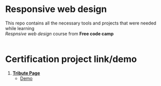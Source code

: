 # Responsive web design

This repo contains all the necessary tools and projects that were needed while learning <br> *Respnsive web design* course from **Free code camp** <br> <br>

# Certification project link/demo <br>

1. [**Tribute Page**](https://github.com/jhamadhav/fcc/tree/master/responsive_web_design/tribute_page)
    * [Demo](https://jhamadhav.com/fcc/responsive_web_design/tribute_page/)